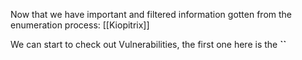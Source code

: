 Now that we have important and filtered information gotten from the enumeration process: [[Kiopitrix]]

We can start to check out Vulnerabilities, the first one here is the **``**